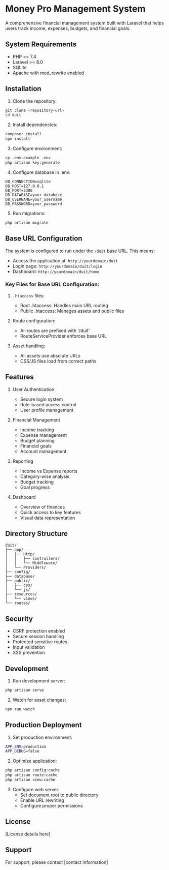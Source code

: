 # Money Pro Management System

A comprehensive financial management system built with Laravel that helps users track income, expenses, budgets, and financial goals.

## System Requirements

- PHP >= 7.4
- Laravel >= 8.0
- SQLite
- Apache with mod_rewrite enabled

## Installation

1. Clone the repository:
```bash
git clone <repository-url>
cd duit
```

2. Install dependencies:
```bash
composer install
npm install
```

3. Configure environment:
```bash
cp .env.example .env
php artisan key:generate
```

4. Configure database in .env:
```
DB_CONNECTION=sqlite
DB_HOST=127.0.0.1
DB_PORT=3306
DB_DATABASE=your_database
DB_USERNAME=your_username
DB_PASSWORD=your_password
```

5. Run migrations:
```bash
php artisan migrate
```

## Base URL Configuration

The system is configured to run under the `/duit` base URL. This means:

- Access the application at: `http://yourdomain/duit`
- Login page: `http://yourdomain/duit/login`
- Dashboard: `http://yourdomain/duit/home`

### Key Files for Base URL Configuration:

1. `.htaccess` files:
   - Root .htaccess: Handles main URL routing
   - Public .htaccess: Manages assets and public files

2. Route configuration:
   - All routes are prefixed with '/duit'
   - RouteServiceProvider enforces base URL

3. Asset handling:
   - All assets use absolute URLs
   - CSS/JS files load from correct paths

## Features

1. User Authentication
   - Secure login system
   - Role-based access control
   - User profile management

2. Financial Management
   - Income tracking
   - Expense management
   - Budget planning
   - Financial goals
   - Account management

3. Reporting
   - Income vs Expense reports
   - Category-wise analysis
   - Budget tracking
   - Goal progress

4. Dashboard
   - Overview of finances
   - Quick access to key features
   - Visual data representation

## Directory Structure

```
duit/
├── app/
│   ├── Http/
│   │   ├── Controllers/
│   │   └── Middleware/
│   └── Providers/
├── config/
├── database/
├── public/
│   ├── css/
│   └── js/
├── resources/
│   └── views/
└── routes/
```

## Security

- CSRF protection enabled
- Secure session handling
- Protected sensitive routes
- Input validation
- XSS prevention

## Development

1. Run development server:
```bash
php artisan serve
```

2. Watch for asset changes:
```bash
npm run watch
```

## Production Deployment

1. Set production environment:
```bash
APP_ENV=production
APP_DEBUG=false
```

2. Optimize application:
```bash
php artisan config:cache
php artisan route:cache
php artisan view:cache
```

3. Configure web server:
   - Set document root to public directory
   - Enable URL rewriting
   - Configure proper permissions

## License

[License details here]

## Support

For support, please contact [contact information]
